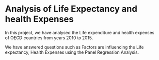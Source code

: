 # Analysis of Life Expectancy and health Expenses 

In this project, we have analysed the Life expenditure and health expenses of OECD countries from years 2010 to 2015.

We have answered questions such as
Factors are influencing the Life expectancy, Health Expenses using the Panel Regression Analysis.
